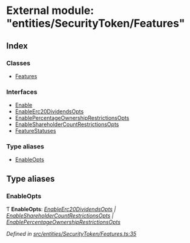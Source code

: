 # External module: "entities/SecurityToken/Features"

## Index

### Classes

- [Features](../classes/_entities_securitytoken_features_.features.md)

### Interfaces

- [Enable](../interfaces/_entities_securitytoken_features_.enable.md)
- [EnableErc20DividendsOpts](../interfaces/_entities_securitytoken_features_.enableerc20dividendsopts.md)
- [EnablePercentageOwnershipRestrictionsOpts](../interfaces/_entities_securitytoken_features_.enablepercentageownershiprestrictionsopts.md)
- [EnableShareholderCountRestrictionsOpts](../interfaces/_entities_securitytoken_features_.enableshareholdercountrestrictionsopts.md)
- [FeatureStatuses](../interfaces/_entities_securitytoken_features_.featurestatuses.md)

### Type aliases

- [EnableOpts](_entities_securitytoken_features_.md#enableopts)

## Type aliases

### EnableOpts

Ƭ **EnableOpts**: _[EnableErc20DividendsOpts](../interfaces/_entities_securitytoken_features_.enableerc20dividendsopts.md) | [EnableShareholderCountRestrictionsOpts](../interfaces/_entities_securitytoken_features_.enableshareholdercountrestrictionsopts.md) | [EnablePercentageOwnershipRestrictionsOpts](../interfaces/_entities_securitytoken_features_.enablepercentageownershiprestrictionsopts.md)_

_Defined in [src/entities/SecurityToken/Features.ts:35](https://github.com/PolymathNetwork/polymath-sdk/blob/c47ae7a/src/entities/SecurityToken/Features.ts#L35)_
